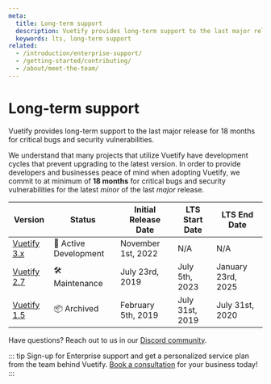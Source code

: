 ```yaml
---
meta:
  title: Long-term support
  description: Vuetify provides long-term support to the last major release for 18 months for critical bugs and security vulnerabilities
  keywords: lts, long-term support
related:
  - /introduction/enterprise-support/
  - /getting-started/contributing/
  - /about/meet-the-team/
---
```


# Long-term support

Vuetify provides long-term support to the last major release for 18 months for critical bugs and security vulnerabilities.

<PageFeatures />

<VoPromotionsCardVuetify />

We understand that many projects that utilize Vuetify have development cycles that prevent upgrading to the latest version. In order to provide developers and businesses peace of mind when adopting Vuetify, we commit to at minimum of **18 months** for critical bugs and security vulnerabilities for the latest _minor_ of the last _major_ release.

| Version | Status | Initial Release Date | LTS Start Date | LTS End Date |
| - | - | - | - | - |
| [Vuetify 3.x](https://vuetifyjs.com/) | 🚀 Active Development | November 1st, 2022 | N/A | N/A |
| [Vuetify 2.7](https://v2.vuetifyjs.com/) | 🛠️ Maintenance | July 23rd, 2019 | July 5th, 2023 | January 23rd, 2025 |
| [Vuetify 1.5](https://v15.vuetifyjs.com/) | 📦 Archived | February 5th, 2019 | July 31st, 2019 | July 31st, 2020 |

Have questions? Reach out to us in our [Discord community](https://community.vuetifyjs.com).

::: tip
  Sign-up for Enterprise support and get a personalized service plan from the team behind Vuetify. [Book a consultation](/introduction/enterprise-support/) for your business today!
:::

